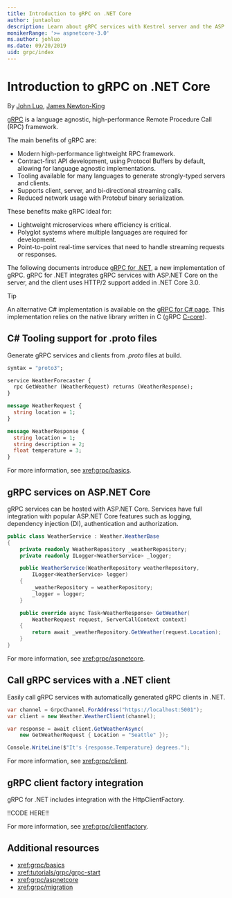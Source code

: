 ```yaml
---
title: Introduction to gRPC on .NET Core
author: juntaoluo
description: Learn about gRPC services with Kestrel server and the ASP.NET Core stack.
monikerRange: '>= aspnetcore-3.0'
ms.author: johluo
ms.date: 09/20/2019
uid: grpc/index
---
```

# Introduction to gRPC on .NET Core

By [John Luo](https://github.com/juntaoluo), [James Newton-King](https://twitter.com/jamesnk)

[gRPC](https://grpc.io/docs/guides/) is a language agnostic, high-performance Remote Procedure Call (RPC) framework.

The main benefits of gRPC are:
* Modern high-performance lightweight RPC framework.
* Contract-first API development, using Protocol Buffers by default, allowing for language agnostic implementations.
* Tooling available for many languages to generate strongly-typed servers and clients.
* Supports client, server, and bi-directional streaming calls.
* Reduced network usage with Protobuf binary serialization.

These benefits make gRPC ideal for:
* Lightweight microservices where efficiency is critical.
* Polyglot systems where multiple languages are required for development.
* Point-to-point real-time services that need to handle streaming requests or responses.

The following documents introduce [gRPC for .NET](https://github.com/grpc/grpc-dotnet), a new implementation of gRPC. gRPC for .NET integrates gRPC services with ASP.NET Core on the server, and the client uses HTTP/2 support added in .NET Core 3.0.

> [!TIP]
> An alternative C# implementation is available on the [gRPC for C# page](https://github.com/grpc/grpc/tree/master/src/csharp). This implementation relies on the native library written in C (gRPC [C-core](https://grpc.io/blog/grpc-stacks)).

## C# Tooling support for .proto files

Generate gRPC services and clients from *.proto* files at build.

```protobuf
syntax = "proto3";

service WeatherForecaster {
  rpc GetWeather (WeatherRequest) returns (WeatherResponse);
}

message WeatherRequest {
  string location = 1;
}

message WeatherResponse {
  string location = 1;
  string description = 2;
  float temperature = 3;
}
```

For more information, see <xref:grpc/basics>.

## gRPC services on ASP.NET Core

gRPC services can be hosted with ASP.NET Core. Services have full integration with popular ASP.NET Core features such as logging, dependency injection (DI), authentication and authorization.

```csharp
public class WeatherService : Weather.WeatherBase
{
    private readonly WeatherRepository _weatherRepository;
    private readonly ILogger<WeatherService> _logger;

    public WeatherService(WeatherRepository weatherRepository,
        ILogger<WeatherService> logger)
    {
        _weatherRepository = weatherRepository;
        _logger = logger;
    }

    public override async Task<WeatherResponse> GetWeather(
        WeatherRequest request, ServerCallContext context)
    {
        return await _weatherRepository.GetWeather(request.Location);
    }
}
```

For more information, see <xref:grpc/aspnetcore>.

## Call gRPC services with a .NET client

Easily call gRPC services with automatically generated gRPC clients in .NET.

```csharp
var channel = GrpcChannel.ForAddress("https://localhost:5001");
var client = new Weather.WeatherClient(channel);

var response = await client.GetWeatherAsync(
    new GetWeatherRequest { Location = "Seattle" });

Console.WriteLine($"It's {response.Temperature} degrees.");
```

For more information, see <xref:grpc/client>.

## gRPC client factory integration

gRPC for .NET includes integration with the HttpClientFactory.

!!CODE HERE!!

For more information, see <xref:grpc/clientfactory>.

## Additional resources

* <xref:grpc/basics>
* <xref:tutorials/grpc/grpc-start>
* <xref:grpc/aspnetcore>
* <xref:grpc/migration>
